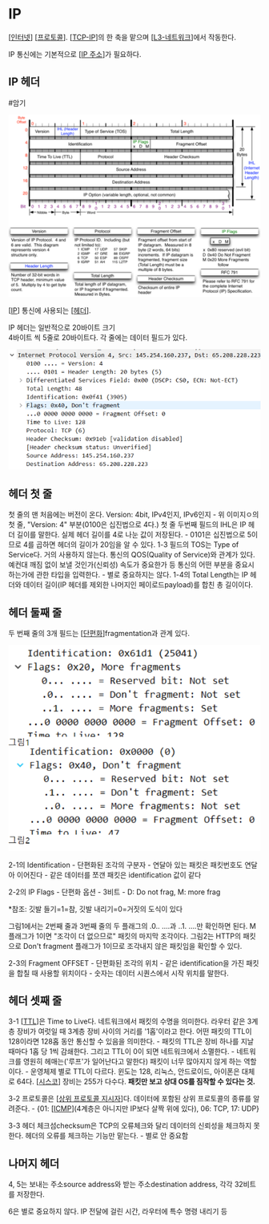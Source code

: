 # IP

[[인터넷]] [[프로토콜]]. [[TCP-IP]]의 한 축을 맡으며 [[L3-네트워크]]에서 작동한다. 

IP 통신에는 기본적으로 [[IP 주소]]가 필요하다. 



## IP 헤더

#암기

![IP 헤더 구조도](../attachments/2022-09-19-13-12-15.png)

[[IP]] 통신에 사용되는 [[헤더]].

IP 헤더는 일반적으로 20바이트 크기  
4바이트 씩 5줄로 20바이트다. 각 줄에는 데이터 필드가 있다. 

![](../attachments/2022-09-19-13-13-08.png)


## 헤더 첫 줄 

첫 줄의 맨 처음에는 버전이 온다. Version: 4bit, IPv4인지, IPv6인지 - 위 이미지ㅇ의 첫 줄, "Version: 4" 부분(0100은 십진법으로 4다.) 
첫 줄 두번째 필드의 IHL은 IP 헤더 길이를 말한다. 실제 헤더 길이를 4로 나눈 값이 저장된다. - 0101은 십진법으로 5이므로 4를 곱하면 헤더의 길이가 20임을 알 수 있다. 
1-3 필드의 TOS는 Type of Service다. 거의 사용하지 않는다. 통신의 QOS(Quality of Service)와 관계가 있다. 예컨대 깨짐 없이 보낼 것인가(신뢰성) 속도가 중요한가 등 통신의 어떤 부분을 중요시하는가에 관한 타입을 입력한다. - 별로 중요하지는 않다. 
1-4의 Total Length는 IP 헤더와 데이터 길이(IP 헤더를 제외한 나머지인 페이로드payload)를 합친 총 길이이다.  

## 헤더 둘째 줄

두 번째 줄의 3개 필드는 [[단편화]]fragmentation과 관계 있다.  

![](../attachments/2022-09-19-13-14-09.png)

2-1의 Identification - 단편화된 조각의 구분자 - 연달아 있는 패킷은 패킷번호도 연달아 이어진다 - 같은 데이터를 쪼갠 패킷은 identification 값이 같다 

2-2의 IP Flags - 단편화 옵션 - 3비트 - D: Do not frag, M: more frag  

*참조: 깃발 들기=1=참, 깃발 내리기=0=거짓의 도식이 있다 

그림1에서는 2번째 줄과 3번째 줄의 두 플래그의 .0.. ….과 ..1. ….만 확인하면 된다. M 플래그가 1이면 "조각이 더 없으므로" 패킷의 마지막 조각이다. 
그림2는 HTTP의 패킷으로 Don't fragment 플래그가 1이므로 조각내지 않은 패킷임을 확인할 수 있다.  

2-3의 Fragment OFFSET - 단편화된 조각의 위치 - 같은 identification을 가진 패킷을 합칠 때 사용할 위치이다 - 숫자는 데이터 시퀀스에서 시작 위치를 말한다. 


## 헤더 셋째 줄

3-1 [[TTL]]은 Time to Live다. 네트워크에서 패킷의 수명을 의미한다. 라우터 같은 3계층 장비가 여럿일 때 3계층 장비 사이의 거리를 '1홉'이라고 한다. 어떤 패킷의 TTL이 128이라면 128홉 동안 통신할 수 있음을 의미한다. - 패킷의 TTL은 장비 하나를 지날 때마다 1홉 당 1씩 감쇄한다. 그리고 TTL이 0이 되면 네트워크에서 소멸한다. - 네트워크를 영원히 헤매는('루프'가 일어난다고 말한다) 패킷이 너무 많아지지 않게 하는 역할이다. - 운영체제 별로 TTL이 다르다. 윈도는 128, 리눅스, 안드로이드, 아이폰은 대체로 64다. [[시스코]] 장비는 255가 다수다. **패킷만 보고 상대 OS를 짐작할 수 있다는 것.** 

3-2 프로토콜은 [[상위 프로토콜 지시자]]다. 데이터에 포함된 상위 프로토콜의 종류를 알려준다. - {01: [[ICMP]](4계층은 아니지만 IP보다 살짝 위에 있다), 06: TCP, 17: UDP} 

3-3 헤더 체크섬checksum은 TCP의 오류체크와 달리 데이터의 신뢰성을 체크하지 못한다. 헤더의 오류를 체크하는 기능만 맡는다. - 별로 안 중요함 


## 나머지 헤더

4, 5는 보내는 주소source address와 받는 주소destination address, 각각 32비트를 저장한다.  

6은 별로 중요하지 않다. IP 전달에 걸린 시간, 라우터에 특수 명령 내리기 등 

[//begin]: # "Autogenerated link references for markdown compatibility"
[인터넷]: 인터넷.md "인터넷"
[프로토콜]: 프로토콜.md "프로토콜"
[TCP-IP]: TCP-IP.md "TCP/IP"
[L3-네트워크]: L3-네트워크.md "L3-네트워크"
[IP 주소]: <IP 주소.md> "IP 주소"
[IP]: IP.md "IP"
[헤더]: 헤더.md "헤더"
[단편화]: 단편화.md "단편화"
[TTL]: TTL.md "TTL"
[시스코]: 시스코.md "시스코"
[상위 프로토콜 지시자]: <상위 프로토콜 지시자.md> "상위 프로토콜 지시자"
[ICMP]: ICMP.md "ICMP"
[//end]: # "Autogenerated link references"
